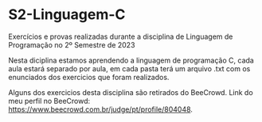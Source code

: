 # S2-Linguagem-C
Exercícios e provas realizadas durante a disciplina de Linguagem de Programação no 2º Semestre de 2023

Nesta diciplina estamos aprendendo a linguagem de programação C, cada aula estará separado por aula, em cada pasta terá um arquivo .txt com os enunciados dos exercicios que foram realizados.

Alguns dos exercicios desta disciplina são retirados do BeeCrowd.
Link do meu perfil no BeeCrowd: https://www.beecrowd.com.br/judge/pt/profile/804048.
